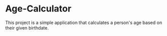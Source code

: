 # Age-Calculator
This project is a simple application that calculates a person's age based on their given birthdate.
